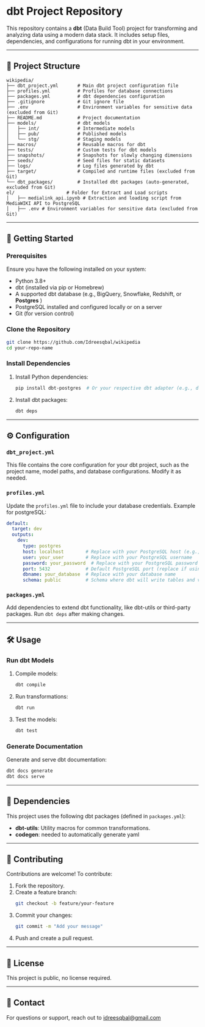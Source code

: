 
# dbt Project Repository

This repository contains a **dbt** (Data Build Tool) project for transforming and analyzing data using a modern data stack. It includes setup files, dependencies, and configurations for running dbt in your environment.

---

## 📂 Project Structure

```
wikipedia/
├── dbt_project.yml       # Main dbt project configuration file
├── profiles.yml          # Profiles for database connections
├── packages.yml          # dbt dependencies configuration
├── .gitignore            # Git ignore file
├── .env                  # Environment variables for sensitive data (excluded from Git)
├── README.md             # Project documentation
├── models/               # dbt models
│   ├── int/              # Intermediate models
│   ├── pub/              # Published models
│   └── stg/              # Staging models
├── macros/               # Reusable macros for dbt
├── tests/                # Custom tests for dbt models
├── snapshots/            # Snapshots for slowly changing dimensions
├── seeds/                # Seed files for static datasets
├── logs/                 # Log files generated by dbt
├── target/               # Compiled and runtime files (excluded from Git)
└── dbt_packages/         # Installed dbt packages (auto-generated, excluded from Git)
el/                   # Folder for Extract and Load scripts
│   ├── medialink_api.ipynb # Extraction and loading script from MediaWIKI API to PostgreSQL
│   ├── .env # Environment variables for sensitive data (excluded from Git)
```

---

## 🚀 Getting Started

### Prerequisites

Ensure you have the following installed on your system:
- Python 3.8+
- dbt (installed via pip or Homebrew)
- A supported dbt database (e.g., BigQuery, Snowflake, Redshift, or **Postgres** ) 
- PostgreSQL installed and configured locally or on a server
- Git (for version control)

### Clone the Repository

```bash
git clone https://github.com/Idreesqbal/wikipedia
cd your-repo-name
```

### Install Dependencies

1. Install Python dependencies:
   ```bash
   pip install dbt-postgres  # Or your respective dbt adapter (e.g., dbt-snowflake, dbt-bigquery)
   ```

2. Install dbt packages:
   ```bash
   dbt deps
   ```

---

## ⚙️ Configuration

### `dbt_project.yml`
This file contains the core configuration for your dbt project, such as the project name, model paths, and database configurations. Modify it as needed.

### `profiles.yml`
Update the `profiles.yml` file to include your database credentials. Example for postgreSQL:
```yaml
default:
  target: dev
  outputs:
    dev:
      type: postgres
      host: localhost        # Replace with your PostgreSQL host (e.g., localhost or server IP)
      user: your_user        # Replace with your PostgreSQL username
      password: your_password  # Replace with your PostgreSQL password
      port: 5432             # Default PostgreSQL port (replace if using a custom port)
      dbname: your_database  # Replace with your database name
      schema: public         # Schema where dbt will write tables and views

```

### `packages.yml`
Add dependencies to extend dbt functionality, like dbt-utils or third-party packages. Run `dbt deps` after making changes.

---

## 🛠️ Usage

### Run dbt Models

1. Compile models:
   ```bash
   dbt compile
   ```

2. Run transformations:
   ```bash
   dbt run
   ```

3. Test the models:
   ```bash
   dbt test
   ```

### Generate Documentation

Generate and serve dbt documentation:
```bash
dbt docs generate
dbt docs serve
```

---

## 🧩 Dependencies

This project uses the following dbt packages (defined in `packages.yml`):
- **dbt-utils**: Utility macros for common transformations.
- **codegen**: needed to automatically generate yaml

---

## 🤝 Contributing

Contributions are welcome! To contribute:
1. Fork the repository.
2. Create a feature branch:
   ```bash
   git checkout -b feature/your-feature
   ```
3. Commit your changes:
   ```bash
   git commit -m "Add your message"
   ```
4. Push and create a pull request.

---

## 📝 License

This project is public, no license required.

---

## 📧 Contact

For questions or support, reach out to idreesqbal@gmail.com
